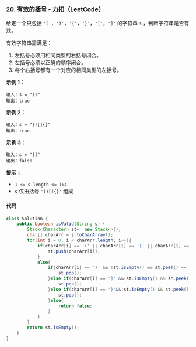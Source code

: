 ### [20. 有效的括号 - 力扣（LeetCode）](https://leetcode.cn/problems/valid-parentheses/description/)

给定一个只包括 `'('`，`')'`，`'{'`，`'}'`，`'['`，`']'` 的字符串 `s` ，判断字符串是否有效。

有效字符串需满足：

1. 左括号必须用相同类型的右括号闭合。
2. 左括号必须以正确的顺序闭合。
3. 每个右括号都有一个对应的相同类型的左括号。

 

**示例 1：**

```
输入：s = "()"
输出：true
```

**示例 2：**

```
输入：s = "()[]{}"
输出：true
```

**示例 3：**

```
输入：s = "(]"
输出：false
```

 

**提示：**

- `1 <= s.length <= 104`
- `s` 仅由括号 `'()[]{}'` 组成





#### 代码

```java
class Solution {
    public boolean isValid(String s) {
        Stack<Character> st=  new Stack<>();
        char[] charArr = s.toCharArray();
        for(int i = 0; i < charArr.length; i++){
            if(charArr[i] == '(' || charArr[i] == '[' || charArr[i] == '{'){
                st.push(charArr[i]);
            }
            else{
                if(charArr[i] == ')' && !st.isEmpty() && st.peek() == '('){
                    st.pop();
                }else if(charArr[i] == ']' &&!st.isEmpty() && st.peek() == '['){
                    st.pop();
                }else if(charArr[i] == '}'&&!st.isEmpty() && st.peek() == '{'){
                    st.pop();
                }else{
                    return false;
                }
            }
        }
        return st.isEmpty();
    }
}
```

